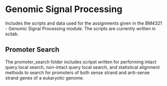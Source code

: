 # Genomic Signal Processing
Includes the scripts and data used for the assignments given in the BM4321 - Genomic Signal Processing module. The scripts are currently
written in scilab.

## Promoter Search

The promoter_search folder includes scripst written for performing intact query local search, non-intact query local search,
and statistical alignment methods to search for promoters of both sense strand and anti-sense strand genes of a eukaryotic genome.
